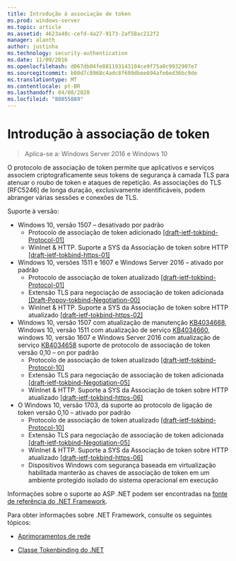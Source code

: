 ```yaml
---
title: Introdução à associação de token
ms.prod: windows-server
ms.topic: article
ms.assetid: 4623a48c-cefd-4a27-9173-2af58ac212f2
manager: alanth
author: justinha
ms.technology: security-authentication
ms.date: 11/09/2016
ms.openlocfilehash: d067db04fe881193143104ce9f75a0c9932907e7
ms.sourcegitcommit: b00d7c8968c4adc8f699dbee694afe6ed36bc9de
ms.translationtype: MT
ms.contentlocale: pt-BR
ms.lasthandoff: 04/08/2020
ms.locfileid: "80855889"
---
```

# <a name="introducing-token-binding"></a>Introdução à associação de token

>Aplica-se a: Windows Server 2016 e Windows 10

O protocolo de associação de token permite que aplicativos e serviços associem criptograficamente seus tokens de segurança à camada TLS para atenuar o roubo de token e ataques de repetição. As associações do TLS [RFC5246] de longa duração, exclusivamente identificáveis, podem abranger várias sessões e conexões de TLS.

Suporte à versão:

- Windows 10, versão 1507 – desativado por padrão
    - Protocolo de associação de token adicionado [[draft-ietf-tokbind-Protocol-01]](https://datatracker.ietf.org/doc/draft-ietf-tokbind-protocol/01/)
    - WinInet & HTTP. Suporte a SYS da Associação de token sobre HTTP [[draft-ietf-tokbind-https-01]](https://datatracker.ietf.org/doc/draft-ietf-tokbind-https/01/)
- Windows 10, versões 1511 e 1607 e Windows Server 2016 – ativado por padrão
    - Protocolo de associação de token atualizado [[draft-ietf-tokbind-Protocol-01]](https://datatracker.ietf.org/doc/draft-ietf-tokbind-protocol/01/)
    - Extensão TLS para negociação de associação de token adicionada [[Draft-Popov-tokbind-Negotiation-00]](https://tools.ietf.org/html/draft-popov-tokbind-negotiation-00)
    - WinInet & HTTP. Suporte a SYS da Associação de token sobre HTTP atualizado [[draft-ietf-tokbind-https-02]](https://datatracker.ietf.org/doc/draft-ietf-tokbind-https/02/)
- Windows 10, versão 1507 com atualização de manutenção [KB4034668](https://support.microsoft.com/kb/KB4034668), Windows 10, versão 1511 com atualização de serviço [KB4034660](https://support.microsoft.com/kb/KB4034660), windows 10, versão 1607 e Windows Server 2016 com atualização de serviço [KB4034658](https://support.microsoft.com/kb/KB4034658) suporte de protocolo de associação de token versão 0,10 – on por padrão
    - Protocolo de associação de token atualizado [[draft-ietf-tokbind-Protocol-10]](https://datatracker.ietf.org/doc/draft-ietf-tokbind-protocol/10/)
    - Extensão TLS para negociação de associação de token adicionada [[draft-ietf-tokbind-Negotiation-05]](https://tools.ietf.org/html/draft-ietf-tokbind-negotiation-05)
    - WinInet & HTTP. Suporte a SYS da Associação de token sobre HTTP atualizado [[draft-ietf-tokbind-https-06]](https://datatracker.ietf.org/doc/draft-ietf-tokbind-https/06/)
- O Windows 10, versão 1703, dá suporte ao protocolo de ligação de token versão 0,10 – ativado por padrão
    - Protocolo de associação de token atualizado [[draft-ietf-tokbind-Protocol-10]](https://datatracker.ietf.org/doc/draft-ietf-tokbind-protocol/10/)
    - Extensão TLS para negociação de associação de token adicionada [[draft-ietf-tokbind-Negotiation-05]](https://tools.ietf.org/html/draft-ietf-tokbind-negotiation-05)
    - WinInet & HTTP. Suporte a SYS da Associação de token sobre HTTP atualizado [[draft-ietf-tokbind-https-06]](https://datatracker.ietf.org/doc/draft-ietf-tokbind-https/06/)
    - Dispositivos Windows com segurança baseada em virtualização habilitada manterão as chaves de associação de token em um ambiente protegido isolado do sistema operacional em execução

Informações sobre o suporte ao ASP .NET podem ser encontradas na [fonte de referência do .NET Framework](https://referencesource.microsoft.com/#System.Web/ITlsTokenBindingInfo.cs,4a5e5668f5c31170). 

Para obter informações sobre .NET Framework, consulte os seguintes tópicos:

- [Aprimoramentos de rede](https://blogs.msdn.microsoft.com/dotnet/2015/11/30/net-framework-4-6-1-is-now-available/#networking)

- [Classe Tokenbinding do .NET](https://msdn.microsoft.com/library/system.security.authentication.extendedprotection.tokenbinding.aspx)
